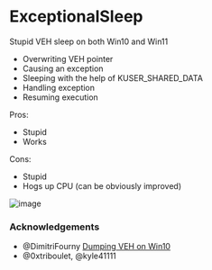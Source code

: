 # ExceptionalSleep
Stupid VEH sleep on both Win10 and Win11

- Overwriting VEH pointer
- Causing an exception
- Sleeping with the help of KUSER_SHARED_DATA
- Handling exception
- Resuming execution

Pros:
- Stupid
- Works

Cons:
- Stupid
- Hogs up CPU (can be obviously improved)

![image](https://github.com/mannyfred/ExceptionalSleep/assets/113118336/2f4625f1-d2b8-4805-8240-baa29d5d17ed)


### Acknowledgements
- @DimitriFourny [Dumping VEH on Win10](https://dimitrifourny.github.io/2020/06/11/dumping-veh-win10.html)
- @0xtriboulet, @kyle41111


